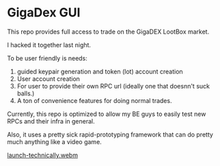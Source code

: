 # GigaDex GUI

This repo provides full access to trade on the GigaDEX LootBox market. 

I hacked it together last night.

To be user friendly is needs:
1) guided keypair generation and token (lot) account creation
2) User account creation
3) For user to provide their own RPC url (ideally one that doesnn't suck balls.)
4) A ton of convenience features for doing normal trades.


Currently, this repo is optimized to allow my BE guys to easily test new RPCs and their infra in general. 

Also, it uses a pretty sick rapid-prototyping framework that can do pretty much anything like a video game. 




[launch-technically.webm](https://user-images.githubusercontent.com/93259127/212799553-6e80d7bc-0a5c-4ba8-8a6f-273f38e1a506.webm)
